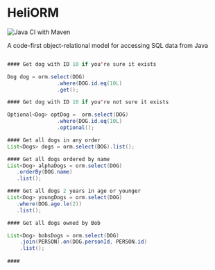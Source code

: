 # HeliORM 
![Java CI with Maven](https://github.com/GideonLeGrange/HeliORM/workflows/Java%20CI%20with%20Maven/badge.svg)

A code-first object-relational model for accessing SQL data from Java

```java

#### Get dog with ID 10 if you're sure it exists

Dog dog = orm.select(DOG)
                .where(DOG.id.eq(10L)
                .get();

#### Get dog with ID 10 if you're not sure it exists

Optional<Dog> optDog =  orm.select(DOG)
                .where(DOG.id.eq(10L)
                .optional();

#### Get all dogs in any order
List<Dogs> dogs = orm.select(DOG).list();

#### Get all dogs ordered by name 
List<Dog> alphaDogs = orm.select(DOG)
   .orderBy(DOG.name)
   .list();

#### Get all dogs 2 years in age or younger 
List<Dog> youngDogs = orm.select(DOG)
   .where(DOG.age.le(2))
   .list();

#### Get all dogs owned by Bob 

List<Dog> bobsDogs = orm.select(DOG)
    .join(PERSON).on(DOG.personId, PERSON.id)
    .list();
    
#### 


```
